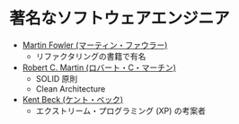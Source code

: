 # 著名なソフトウェアエンジニア

- [Martin Fowler (マーティン・ファウラー)](https://ja.wikipedia.org/wiki/%E3%83%9E%E3%83%BC%E3%83%86%E3%82%A3%E3%83%B3%E3%83%BB%E3%83%95%E3%82%A1%E3%82%A6%E3%83%A9%E3%83%BC)
  - リファクタリングの書籍で有名
- [Robert C. Martin (ロバート・C・マーチン)](https://en.wikipedia.org/wiki/Robert_C._Martin)
  - SOLID 原則
  - Clean Architecture
- [Kent Beck (ケント・ベック)](https://ja.wikipedia.org/wiki/%E3%82%B1%E3%83%B3%E3%83%88%E3%83%BB%E3%83%99%E3%83%83%E3%82%AF)
  - エクストリーム・プログラミング (XP) の考案者
